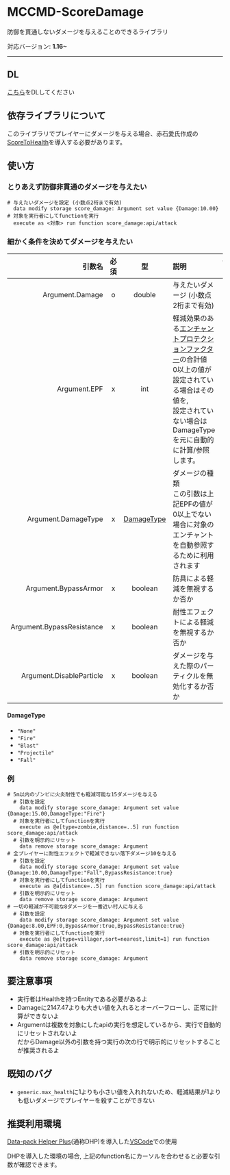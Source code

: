 # MCCMD-ScoreDamage
防御を貫通しないダメージを与えることのできるライブラリ

対応バージョン: **1.16~**

---
## DL
[こちら](https://github.com/ChenCMD/MCCMD-ScoreDamage/releases/latest/download/MCCMD-ScoreDamage.zip)をDLしてください

## 依存ライブラリについて
このライブラリでプレイヤーにダメージを与える場合、赤石愛氏作成の[ScoreToHealth](https://github.com/Ai-Akaishi/ScoreToHealth)を導入する必要があります。

## 使い方

### とりあえず防御非貫通のダメージを与えたい
```mcfunction
# 与えたいダメージを設定 (小数点2桁まで有効)
  data modify storage score_damage: Argument set value {Damage:10.00}
# 対象を実行者にしてfunctionを実行
  execute as <対象> run function score_damage:api/attack
```

### 細かく条件を決めてダメージを与えたい

|                    引数名 | 必須  |            型             | 説明                                                                                                                                                                                                                              | デフォルト |
| ------------------------: | :---: | :-----------------------: | :-------------------------------------------------------------------------------------------------------------------------------------------------------------------------------------------------------------------------------- | :--------: |
|           Argument.Damage |   o   |          double           | 与えたいダメージ (小数点2桁まで有効)                                                                                                                                                                                              |     -      |
|              Argument.EPF |   x   |            int            | 軽減効果のある[エンチャントプロテクションファクター](https://minecraft.gamepedia.com/Armor#Enchantments)の合計値 <br> 0以上の値が設定されている場合はその値を,<br>設定されていない場合はDamageTypeを元に自動的に計算/参照します。 |    `-1`    |
|       Argument.DamageType |   x   | [DamageType](#DamageType) | ダメージの種類<br>この引数は上記EPFの値が0以上でない場合に対象のエンチャントを自動参照するために利用されます                                                                                                                      |  `"None"`  |
|      Argument.BypassArmor |   x   |          boolean          | 防具による軽減を無視するか否か                                                                                                                                                                                                    |  `false`   |
| Argument.BypassResistance |   x   |          boolean          | 耐性エフェクトによる軽減を無視するか否か                                                                                                                                                                                          |  `false`   |
|  Argument.DisableParticle |   x   |          boolean          | ダメージを与えた際のパーティクルを無効化するか否か                                                                                                                                                                                |  `false`   |

#### DamageType
* `"None"`
* `"Fire"`
* `"Blast"`
* `"Projectile"`
* `"Fall"`

### 例
```mcfunction
# 5m以内のゾンビに火炎耐性でも軽減可能な15ダメージを与える
  # 引数を設定
    data modify storage score_damage: Argument set value {Damage:15.00,DamageType:"Fire"}
  # 対象を実行者にしてfunctionを実行
    execute as @e[type=zombie,distance=..5] run function score_damage:api/attack
  # 引数を明示的にリセット
    data remove storage score_damage: Argument
# 全プレイヤーに耐性エフェクトで軽減できない落下ダメージ10を与える
  # 引数を設定
    data modify storage score_damage: Argument set value {Damage:10.00,DamageType:"Fall",BypassResistance:true}
  # 対象を実行者にしてfunctionを実行
    execute as @a[distance=..5] run function score_damage:api/attack
  # 引数を明示的にリセット
    data remove storage score_damage: Argument
# 一切の軽減が不可能な8ダメージを一番近い村人に与える
  # 引数を設定
    data modify storage score_damage: Argument set value {Damage:8.00,EPF:0,BypassArmor:true,BypassResistance:true}
  # 対象を実行者にしてfunctionを実行
    execute as @e[type=villager,sort=nearest,limit=1] run function score_damage:api/attack
  # 引数を明示的にリセット
    data remove storage score_damage: Argument
```

## 要注意事項
* 実行者はHealthを持つEntityである必要があるよ
* Damageに2147.47よりも大きい値を入れるとオーバーフローし、正常に計算ができないよ
* Argumentは複数を対象にしたapiの実行を想定しているから、実行で自動的にリセットされないよ  
  だからDamage以外の引数を持つ実行の次の行で明示的にリセットすることが推奨されるよ

## 既知のバグ
* `generic.max_health`に1よりも小さい値を入れれないため、軽減結果が1よりも低いダメージでプレイヤーを殺すことができない

## 推奨利用環境
[Data-pack Helper Plus](https://github.com/SPGoding/datapack-language-server)(通称DHP)を導入した[VSCode](https://azure.microsoft.com/ja-jp/products/visual-studio-code/)での使用

DHPを導入した環境の場合, 上記のfunction名にカーソルを合わせると必要な引数が確認できます。
